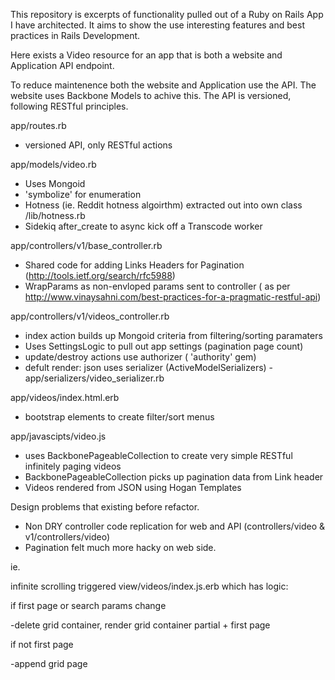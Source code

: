 This repository is excerpts of functionality pulled out of a Ruby on Rails App I have architected. It aims to show the use interesting features and best practices in Rails Development.

Here exists a Video resource for an app that is both a website and Application API endpoint.

To reduce maintenence both the website and Application use the API. The website uses Backbone Models to achive this. The API is versioned, following RESTful principles.


app/routes.rb

- versioned API, only RESTful actions

app/models/video.rb

- Uses Mongoid
- 'symbolize' for enumeration
- Hotness (ie. Reddit hotness algoirthm) extracted out into own class /lib/hotness.rb
- Sidekiq after_create to async kick off a Transcode worker


app/controllers/v1/base_controller.rb

- Shared code for adding Links Headers for Pagination (http://tools.ietf.org/search/rfc5988)
- WrapParams as non-envloped params sent to controller 
 ( as per http://www.vinaysahni.com/best-practices-for-a-pragmatic-restful-api)


app/controllers/v1/videos_controller.rb

- index action builds up Mongoid criteria from filtering/sorting paramaters
- Uses SettingsLogic to pull out app settings (pagination page count)
- update/destroy actions use authorizer ( 'authority' gem)
- defult render: json uses serializer (ActiveModelSerializers) - app/serializers/video_serializer.rb


app/videos/index.html.erb

- bootstrap elements to create filter/sort menus


app/javascipts/video.js


- uses BackbonePageableCollection to create very simple RESTful infinitely paging videos
- BackbonePageableCollection picks up pagination data from Link header
- Videos rendered from JSON using Hogan Templates



Design problems that existing before refactor.


- Non DRY controller code replication for web and API  (controllers/video & v1/controllers/video)
- Pagination felt much more hacky on web side.

ie.

infinite scrolling triggered view/videos/index.js.erb which has logic:

if first page or search params change

-delete grid container, render grid container partial + first page

if not first page

-append grid page








